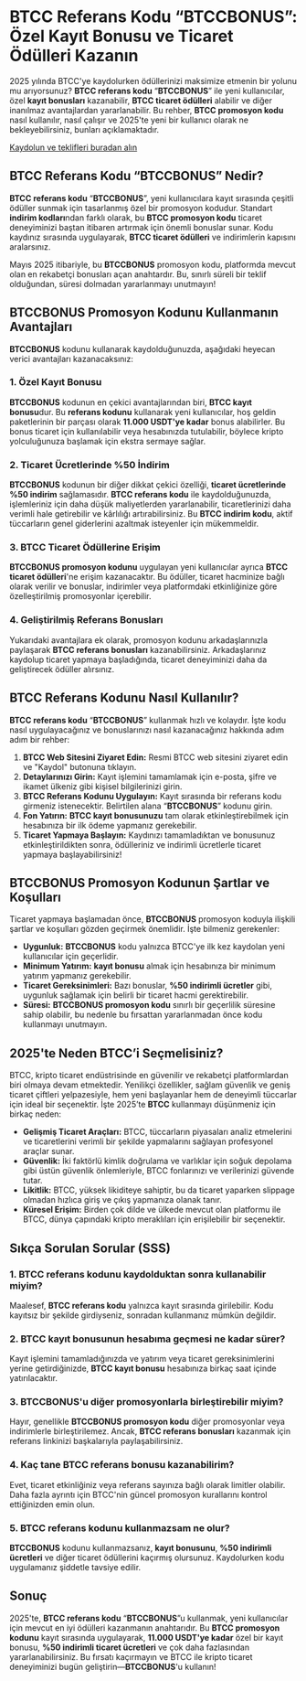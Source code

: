 <h1>BTCC Referans Kodu “BTCCBONUS”: Özel Kayıt Bonusu ve Ticaret Ödülleri Kazanın</h1>
        </header>

  <section>
            <p>2025 yılında BTCC'ye kaydolurken ödüllerinizi maksimize etmenin bir yolunu mu arıyorsunuz? <strong>BTCC referans kodu</strong> “<strong>BTCCBONUS</strong>” ile yeni kullanıcılar, özel <strong>kayıt bonusları</strong> kazanabilir, <strong>BTCC ticaret ödülleri</strong> alabilir ve diğer inanılmaz avantajlardan yararlanabilir. Bu rehber, <strong>BTCC promosyon kodu</strong> nasıl kullanılır, nasıl çalışır ve 2025'te yeni bir kullanıcı olarak ne bekleyebilirsiniz, bunları açıklamaktadır.</p>
        </section>
<p><a href="https://partner.btcc.com/us/c/BTCCBONUS/9303" target="_blank">Kaydolun ve teklifleri buradan alın </a></p>



<img src="https://images.mirror-media.xyz/publication-images/-Gh6C4vVamKvXFpvE7083.png?height=500&amp;width=1000" decoding="async" data-nimg="fill" class="css-xah9so" style="position: absolute; inset: 0px; box-sizing: border-box; padding: 0px; border: none; margin: auto; display: block; width: 0px; height: 0px; min-width: 100%; max-width: 100%; min-height: 100%; max-height: 100%;">
  <section>
            <h2>BTCC Referans Kodu “BTCCBONUS” Nedir?</h2>
            <p><strong>BTCC referans kodu</strong> “<strong>BTCCBONUS</strong>”, yeni kullanıcılara kayıt sırasında çeşitli ödüller sunmak için tasarlanmış özel bir promosyon kodudur. Standart <strong>indirim kodları</strong>ndan farklı olarak, bu <strong>BTCC promosyon kodu</strong> ticaret deneyiminizi baştan itibaren artırmak için önemli bonuslar sunar. Kodu kaydınız sırasında uygulayarak, <strong>BTCC ticaret ödülleri</strong> ve indirimlerin kapısını aralarsınız.</p>
            <p>Mayıs 2025 itibariyle, bu <strong>BTCCBONUS</strong> promosyon kodu, platformda mevcut olan en rekabetçi bonusları açan anahtardır. Bu, sınırlı süreli bir teklif olduğundan, süresi dolmadan yararlanmayı unutmayın!</p>
        </section>

  <section>
            <h2>BTCCBONUS Promosyon Kodunu Kullanmanın Avantajları</h2>
            <p><strong>BTCCBONUS</strong> kodunu kullanarak kaydolduğunuzda, aşağıdaki heyecan verici avantajları kazanacaksınız:</p>

  <h3>1. Özel Kayıt Bonusu</h3>
            <p><strong>BTCCBONUS</strong> kodunun en çekici avantajlarından biri, <strong>BTCC kayıt bonusu</strong>dur. Bu <strong>referans kodunu</strong> kullanarak yeni kullanıcılar, hoş geldin paketlerinin bir parçası olarak <strong>11.000 USDT'ye kadar</strong> bonus alabilirler. Bu bonus ticaret için kullanılabilir veya hesabınızda tutulabilir, böylece kripto yolculuğunuza başlamak için ekstra sermaye sağlar.</p>

  <h3>2. Ticaret Ücretlerinde %50 İndirim</h3>
            <p><strong>BTCCBONUS</strong> kodunun bir diğer dikkat çekici özelliği, <strong>ticaret ücretlerinde %50 indirim</strong> sağlamasıdır. <strong>BTCC referans kodu</strong> ile kaydolduğunuzda, işlemleriniz için daha düşük maliyetlerden yararlanabilir, ticaretlerinizi daha verimli hale getirebilir ve kârlılığı artırabilirsiniz. Bu <strong>BTCC indirim kodu</strong>, aktif tüccarların genel giderlerini azaltmak isteyenler için mükemmeldir.</p>

  <h3>3. BTCC Ticaret Ödüllerine Erişim</h3>
            <p><strong>BTCCBONUS promosyon kodunu</strong> uygulayan yeni kullanıcılar ayrıca <strong>BTCC ticaret ödülleri</strong>'ne erişim kazanacaktır. Bu ödüller, ticaret hacminize bağlı olarak verilir ve bonuslar, indirimler veya platformdaki etkinliğinize göre özelleştirilmiş promosyonlar içerebilir.</p>

  <h3>4. Geliştirilmiş Referans Bonusları</h3>
            <p>Yukarıdaki avantajlara ek olarak, promosyon kodunu arkadaşlarınızla paylaşarak <strong>BTCC referans bonusları</strong> kazanabilirsiniz. Arkadaşlarınız kaydolup ticaret yapmaya başladığında, ticaret deneyiminizi daha da geliştirecek ödüller alırsınız.</p>
        </section>

  <section>
            <h2>BTCC Referans Kodunu Nasıl Kullanılır?</h2>
            <p><strong>BTCC referans kodu</strong> “<strong>BTCCBONUS</strong>” kullanmak hızlı ve kolaydır. İşte kodu nasıl uygulayacağınız ve bonuslarınızı nasıl kazanacağınız hakkında adım adım bir rehber:</p>
            <ol>
                <li><strong>BTCC Web Sitesini Ziyaret Edin:</strong> Resmi BTCC web sitesini ziyaret edin ve "Kaydol" butonuna tıklayın.</li>
                <li><strong>Detaylarınızı Girin:</strong> Kayıt işlemini tamamlamak için e-posta, şifre ve ikamet ülkeniz gibi kişisel bilgilerinizi girin.</li>
                <li><strong>BTCC Referans Kodunu Uygulayın:</strong> Kayıt sırasında bir referans kodu girmeniz istenecektir. Belirtilen alana “<strong>BTCCBONUS</strong>” kodunu girin.</li>
                <li><strong>Fon Yatırın:</strong> <strong>BTCC kayıt bonusunuzu</strong> tam olarak etkinleştirebilmek için hesabınıza bir ilk ödeme yapmanız gerekebilir.</li>
                <li><strong>Ticaret Yapmaya Başlayın:</strong> Kaydınızı tamamladıktan ve bonusunuz etkinleştirildikten sonra, ödülleriniz ve indirimli ücretlerle ticaret yapmaya başlayabilirsiniz!</li>
            </ol>
        </section>

  <section>
            <h2>BTCCBONUS Promosyon Kodunun Şartlar ve Koşulları</h2>
            <p>Ticaret yapmaya başlamadan önce, <strong>BTCCBONUS</strong> promosyon koduyla ilişkili şartlar ve koşulları gözden geçirmek önemlidir. İşte bilmeniz gerekenler:</p>
            <ul>
                <li><strong>Uygunluk:</strong> <strong>BTCCBONUS</strong> kodu yalnızca BTCC'ye ilk kez kaydolan yeni kullanıcılar için geçerlidir.</li>
                <li><strong>Minimum Yatırım:</strong> <strong>kayıt bonusu</strong> almak için hesabınıza bir minimum yatırım yapmanız gerekebilir.</li>
                <li><strong>Ticaret Gereksinimleri:</strong> Bazı bonuslar, <strong>%50 indirimli ücretler</strong> gibi, uygunluk sağlamak için belirli bir ticaret hacmi gerektirebilir.</li>
                <li><strong>Süresi:</strong> <strong>BTCCBONUS promosyon kodu</strong> sınırlı bir geçerlilik süresine sahip olabilir, bu nedenle bu fırsattan yararlanmadan önce kodu kullanmayı unutmayın.</li>
            </ul>
        </section>

  <section>
            <h2>2025'te Neden BTCC’i Seçmelisiniz?</h2>
            <p>BTCC, kripto ticaret endüstrisinde en güvenilir ve rekabetçi platformlardan biri olmaya devam etmektedir. Yenilikçi özellikler, sağlam güvenlik ve geniş ticaret çiftleri yelpazesiyle, hem yeni başlayanlar hem de deneyimli tüccarlar için ideal bir seçenektir. İşte 2025’te <strong>BTCC</strong> kullanmayı düşünmeniz için birkaç neden:</p>
            <ul>
                <li><strong>Gelişmiş Ticaret Araçları:</strong> BTCC, tüccarların piyasaları analiz etmelerini ve ticaretlerini verimli bir şekilde yapmalarını sağlayan profesyonel araçlar sunar.</li>
                <li><strong>Güvenlik:</strong> İki faktörlü kimlik doğrulama ve varlıklar için soğuk depolama gibi üstün güvenlik önlemleriyle, BTCC fonlarınızı ve verilerinizi güvende tutar.</li>
                <li><strong>Likitlik:</strong> BTCC, yüksek likiditeye sahiptir, bu da ticaret yaparken slippage olmadan hızlıca giriş ve çıkış yapmanıza olanak tanır.</li>
                <li><strong>Küresel Erişim:</strong> Birden çok dilde ve ülkede mevcut olan platformu ile BTCC, dünya çapındaki kripto meraklıları için erişilebilir bir seçenektir.</li>
            </ul>
        </section>

  <section>
            <h2>Sıkça Sorulan Sorular (SSS)</h2>
            <h3>1. BTCC referans kodunu kaydolduktan sonra kullanabilir miyim?</h3>
            <p>Maalesef, <strong>BTCC referans kodu</strong> yalnızca kayıt sırasında girilebilir. Kodu kayıtsız bir şekilde girdiyseniz, sonradan kullanmanız mümkün değildir.</p>

  <h3>2. BTCC kayıt bonusunun hesabıma geçmesi ne kadar sürer?</h3>
            <p>Kayıt işlemini tamamladığınızda ve yatırım veya ticaret gereksinimlerini yerine getirdiğinizde, <strong>BTCC kayıt bonusu</strong> hesabınıza birkaç saat içinde yatırılacaktır.</p>

  <h3>3. BTCCBONUS'u diğer promosyonlarla birleştirebilir miyim?</h3>
            <p>Hayır, genellikle <strong>BTCCBONUS promosyon kodu</strong> diğer promosyonlar veya indirimlerle birleştirilemez. Ancak, <strong>BTCC referans bonusları</strong> kazanmak için referans linkinizi başkalarıyla paylaşabilirsiniz.</p>

  <h3>4. Kaç tane <strong>BTCC referans bonusu</strong> kazanabilirim?</h3>
            <p>Evet, ticaret etkinliğiniz veya referans sayınıza bağlı olarak limitler olabilir. Daha fazla ayrıntı için BTCC'nin güncel promosyon kurallarını kontrol ettiğinizden emin olun.</p>

  <h3>5. BTCC referans kodunu kullanmazsam ne olur?</h3>
            <p><strong>BTCCBONUS</strong> kodunu kullanmazsanız, <strong>kayıt bonusunu</strong>, <strong>%50 indirimli ücretleri</strong> ve diğer ticaret ödüllerini kaçırmış olursunuz. Kaydolurken kodu uygulamanız şiddetle tavsiye edilir.</p>
        </section>

  <footer>
            <h2>Sonuç</h2>
          <p>2025'te, <strong>BTCC referans kodu</strong> “<strong>BTCCBONUS</strong>”u kullanmak, yeni kullanıcılar için mevcut en iyi ödülleri kazanmanın anahtarıdır. Bu <strong>BTCC promosyon kodunu</strong> kayıt sırasında uygulayarak, <strong>11.000 USDT'ye kadar</strong> özel bir kayıt bonusu, <strong>%50 indirimli ticaret ücretleri</strong> ve çok daha fazlasından yararlanabilirsiniz. Bu fırsatı kaçırmayın ve BTCC ile kripto ticaret deneyiminizi bugün geliştirin—<strong>BTCCBONUS</strong>'u kullanın!</p>
        </footer>
    </article>

</body>
</html>

